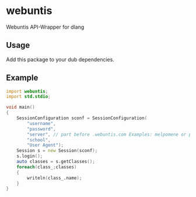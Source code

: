 # webuntis
Webuntis API-Wrapper for dlang

## Usage
Add this package to your dub dependencies.

## Example
```d
import webuntis;
import std.stdio;

void main()
{
	SessionConfiguration sconf = SessionConfiguration(
		"username",
		"password",
		"server", // part before .webuntis.com Examples: melpomene or poly
		"school",
		"User Agent");
	Session s = new Session(sconf);
	s.login();
	auto classes = s.getClasses();
	foreach(class_;classes)
	{
		writeln(class_.name);
	}
}
```
